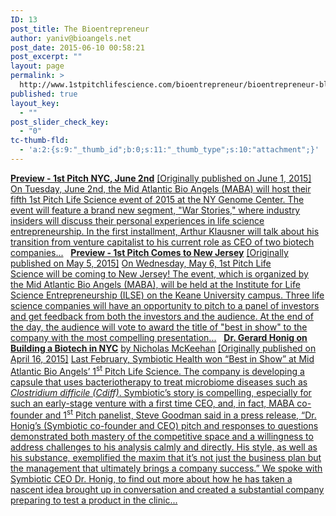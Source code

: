 ```yaml
---
ID: 13
post_title: The Bioentrepreneur
author: yaniv@bioangels.net
post_date: 2015-06-10 00:58:21
post_excerpt: ""
layout: page
permalink: >
  http://www.1stpitchlifescience.com/bioentrepreneur/bioentrepreneur-blog/
published: true
layout_key:
  - ""
post_slider_check_key:
  - "0"
tc-thumb-fld:
  - 'a:2:{s:9:"_thumb_id";b:0;s:11:"_thumb_type";s:10:"attachment";}'
---
```

<p><span style="text-decoration: underline;"><strong><a href="http://www.1stpitchlifescience.com/preview-1st-pitch-nyc-june-2nd/">Preview - 1st Pitch NYC, June 2nd</a></strong></span> <a href="http://www.1stpitchlifescience.com/preview-1st-pitch-nyc-june-2nd/">[Originally published on June 1, 2015]</a> <a href="http://www.1stpitchlifescience.com/preview-1st-pitch-nyc-june-2nd/">On Tuesday, June 2nd, the Mid Atlantic Bio Angels (MABA) will host their fifth 1st Pitch Life Science event of 2015 at the NY Genome Center. The event will feature a brand new segment, "War Stories," where industry insiders will discuss their personal experiences in life science entrepreneurship. In the first installment, Arthur Klausner will talk about his transition from venture capitalist to his current role as CEO of two biotech companies...</a>   <a href="http://www.1stpitchlifescience.com/preview-1st-pitch-comes-to-new-jersey"><span style="text-decoration: underline;"><strong>Preview - 1st Pitch Comes to New Jersey</strong></span></a> <a href="http://www.1stpitchlifescience.com/preview-1st-pitch-comes-to-new-jersey">[Originally published on May 5, 2015]</a> <a href="http://www.1stpitchlifescience.com/preview-1st-pitch-comes-to-new-jersey">On Wednesday, May 6, 1st Pitch Life Science will be coming to New Jersey! The event, which is organized by the Mid Atlantic Bio Angels (MABA), will be held at the Institute for Life Science Entrepreneurship (ILSE) on the Keane University campus. Three life science companies will have an opportunity to pitch to a panel of investors and get feedback from both the investors and the audience. At the end of the day, the audience will vote to award the title of "best in show" to the company with the most compelling presentation...</a>   <a href="http://www.1stpitchlifescience.com/dr-gerard-honig-on-building-a-biotech-in-nyc"><span style="text-decoration: underline;"><strong>Dr. Gerard Honig on Building a Biotech in NYC</strong></span></a> <a href="http://www.1stpitchlifescience.com/dr-gerard-honig-on-building-a-biotech-in-nyc">by Nicholas McKeehan</a> <a href="http://www.1stpitchlifescience.com/dr-gerard-honig-on-building-a-biotech-in-nyc">[Originally published on April 16, 2015]</a> <a href="http://www.1stpitchlifescience.com/dr-gerard-honig-on-building-a-biotech-in-nyc">Last February, Symbiotic Health won “Best in Show” at Mid Atlantic Bio Angels’ 1<sup>st</sup> Pitch Life Science. The company is developing a capsule that uses bacteriotherapy to treat microbiome diseases such as <em>Clostridium difficile (Cdiff)</em>. Symbiotic’s story is compelling, especially for such an early-stage venture with a first time CEO, and, in fact, MABA co-founder and 1<sup>st</sup> Pitch panelist, Steve Goodman said in a press release, “Dr. Honig’s (Symbiotic co-founder and CEO) pitch and responses to questions demonstrated both mastery of the competitive space and a willingness to address challenges to his analysis calmly and directly. His style, as well as his substance, exemplified the maxim that it’s not just the business plan but the management that ultimately brings a company success.” We spoke with Symbiotic CEO Dr. Honig, to find out more about how he has taken a nascent idea brought up in conversation and created a substantial company preparing to test a product in the clinic...</a></p>